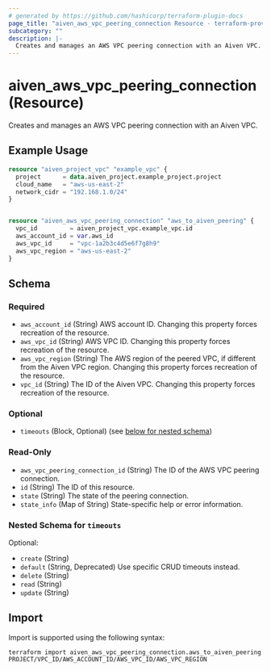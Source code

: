 ```yaml
---
# generated by https://github.com/hashicorp/terraform-plugin-docs
page_title: "aiven_aws_vpc_peering_connection Resource - terraform-provider-aiven"
subcategory: ""
description: |-
  Creates and manages an AWS VPC peering connection with an Aiven VPC.
---
```


# aiven_aws_vpc_peering_connection (Resource)

Creates and manages an AWS VPC peering connection with an Aiven VPC.

## Example Usage

```terraform
resource "aiven_project_vpc" "example_vpc" {
  project      = data.aiven_project.example_project.project
  cloud_name   = "aws-us-east-2"
  network_cidr = "192.168.1.0/24"
}


resource "aiven_aws_vpc_peering_connection" "aws_to_aiven_peering" {
  vpc_id         = aiven_project_vpc.example_vpc.id
  aws_account_id = var.aws_id
  aws_vpc_id     = "vpc-1a2b3c4d5e6f7g8h9"
  aws_vpc_region = "aws-us-east-2"
}
```

<!-- schema generated by tfplugindocs -->
## Schema

### Required

- `aws_account_id` (String) AWS account ID. Changing this property forces recreation of the resource.
- `aws_vpc_id` (String) AWS VPC ID. Changing this property forces recreation of the resource.
- `aws_vpc_region` (String) The AWS region of the peered VPC, if different from the Aiven VPC region. Changing this property forces recreation of the resource.
- `vpc_id` (String) The ID of the Aiven VPC. Changing this property forces recreation of the resource.

### Optional

- `timeouts` (Block, Optional) (see [below for nested schema](#nestedblock--timeouts))

### Read-Only

- `aws_vpc_peering_connection_id` (String) The ID of the AWS VPC peering connection.
- `id` (String) The ID of this resource.
- `state` (String) The state of the peering connection.
- `state_info` (Map of String) State-specific help or error information.

<a id="nestedblock--timeouts"></a>
### Nested Schema for `timeouts`

Optional:

- `create` (String)
- `default` (String, Deprecated) Use specific CRUD timeouts instead.
- `delete` (String)
- `read` (String)
- `update` (String)

## Import

Import is supported using the following syntax:

```shell
terraform import aiven_aws_vpc_peering_connection.aws_to_aiven_peering PROJECT/VPC_ID/AWS_ACCOUNT_ID/AWS_VPC_ID/AWS_VPC_REGION
```
